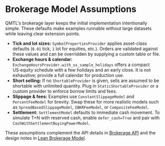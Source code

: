 # Brokerage Model Assumptions

QMTL's brokerage layer keeps the initial implementation intentionally simple.
These defaults make examples runnable without large datasets while leaving clear
extension points.

- **Tick and lot sizes:** `SymbolPropertiesProvider` applies asset-class
  defaults (`0.01` tick, `1` lot for equities, etc.).  Orders are validated
  against these values and can be overridden by supplying a custom table or
  file.
- **Exchange hours & calendar:** `ExchangeHoursProvider.with_us_sample_holidays`
  offers a compact US‑equity schedule with a few holidays and an early close.
  It is not exhaustive; provide a full calendar for production use.
- **Short selling:** If no `ShortableProvider` is given, sells are assumed to be
  shortable with unlimited quantity.  Plug in `StaticShortableProvider` or a
  custom provider to enforce borrow limits and fees.
- **Slippage & fees:** Examples use `ConstantSlippageModel` and
  `PercentFeeModel` for brevity.  Swap these for more realistic models such as
  `SpreadBasedSlippageModel`, `IBKRFeeModel`, or `CompositeFeeModel`.
- **Settlement:** `SettlementModel` defaults to immediate cash movement.  To
  simulate T+N with reserved cash, enable `defer_cash=True` and pair with
  `CashWithSettlementBuyingPowerModel`.

These assumptions complement the API details in
[Brokerage API](api/brokerage.md) and the design notes in
[Lean Brokerage Model](../architecture/lean_brokerage_model.md).
